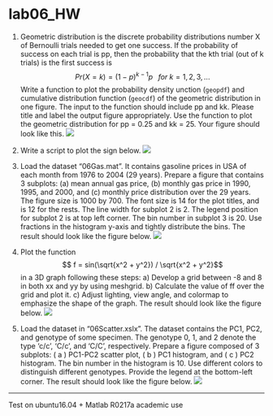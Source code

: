 # lab06_HW
1. Geometric distribution is the discrete probability distributions number X of Bernoulli trials needed to get one success. If the probability of success on each trial is pp, then the probability that the kth trial (out of k trials) is the first success is $$ Pr(X = k) = (1 − p)^{k−1} p \;\;\; for \;  k = 1, 2, 3, ... $$ Write a function to plot the probability density unction (`geopdf`) and cumulative distribution function (`geocdf`) of the geometric distribution in one  figure. The input to the function should include pp and kk. Please title and label the output figure appropriately. Use the function to plot the geometric distribution for pp = 0.25 and kk = 25. Your figure should look like this.
![](https://i.imgur.com/gJv8BGv.png)
> 

2. Write a script to plot the sign below.
![](https://i.imgur.com/uvrlPNH.png)
>

3. Load the dataset “06Gas.mat”. It contains gasoline prices in USA of each month from 1976 to 2004 (29 years). Prepare a figure that contains 3 subplots: (a) mean annual gas price, (b) monthly gas price in 1990, 1995, and 2000, and (c) monthly price distribution over the 29 years. The figure size is 1000 by 700. The font size is 14 for the plot titles, and is 12 for the rests. The line width for subplot 2 is 2. The legend position for subplot 2 is at top left corner. The bin number in subplot 3 is 20. Use fractions in the histogram y-axis and tightly distribute the bins. The result should look like the figure below.
![](https://i.imgur.com/hiOpSOo.png)
>

4. Plot the function $$ f = sin(\sqrt{x^2 + y^2}) / \sqrt{x^2 + y^2}$$ in a 3D graph following these steps:
a) Develop a grid between -8 and 8 in both xx and yy by using meshgrid.
b) Calculate the value of ff over the grid and plot it.
c) Adjust lighting, view angle, and colormap to emphasize the shape of the graph.
The result should look like the figure below.
![](https://i.imgur.com/WM9gPj7.png)
>

5. Load the dataset in “06Scatter.xslx”. The dataset contains the PC1, PC2, and genotype of some specimen. The genotype 0, 1, and 2 denote the type ‘c/c’, ‘C/c’, and ‘C/C’, respectively. Prepare a figure composed of 3 subplots: 
( a ) PC1-PC2 scatter plot, 
( b ) PC1 histogram, and 
( c ) PC2 histogram. 
The bin number in the histogram is 10. Use different colors to distinguish different genotypes. Provide the legend at the bottom-left corner. The result should look like the figure below.
![](https://i.imgur.com/QosYi4P.png)
>

---
Test on ubuntu16.04 + Matlab R0217a academic use